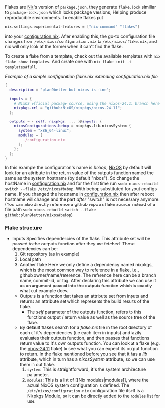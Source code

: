 Flakes are [Nix](Nix.md)'s version of `package.json`, they generate `flake.lock` similiar to `package-lock.json` which locks package versions, Helping produce reproducible environments. To enable flakes put
```nix
nix.settings.experimental-features = ["nix-command" "flakes"]
```
into your [configuration.nix](configuration.nix).  After enabling this, the go-to configuration file changes from `/etc/nixos/configuration.nix` to `/etc/nixos/flake.nix`, and nix will only look at the former when it can't find the flake.

To create a flake from a template, check out the available templates with `nix flake show templates`.  And create one with `nix flake init -t templates#full`.

*Example of a simple configuration flake.nix extending configuration.nix file*
```nix
{
  description = "plan9better but nixos is fine";

  inputs = {
    # NixOS official package source, using the nixos-24.11 branch here
    nixpkgs.url = "github:NixOS/nixpkgs/nixos-24.11";
  };

  outputs = { self, nixpkgs, ... }@inputs: {
    nixosConfigurations.bebop = nixpkgs.lib.nixosSystem {
      system = "x86_64-linux";
      modules = [
        ./configuration.nix
      ];
    };
  };
}
```

In this example the configuration's name is *bebop*, [NixOS](NixOS.md) by default will look for an attribute in the return value of the outputs function named the same as the system hostname (by default "nixos"). So change the hostName in [configuration.nix](configuration.nix) and for the first time run `sudo nixos-rebuild switch --flake /etc/nixos#bebop`. With bebop substituted for yout configs name. If you changed the hostname in [configuration.nix](configuration.nix) then after reboot hostname will change and the part *after* "switch" is not necessary anymore. (You can also directly reference a github repo as flake source instead of a file path `sudo nixos-rebuild switch --flake github:plan9better/nixos#bebop`)

### Flake structure
- Inputs Specifies dependencies of the flake. This attribute set will be passed to the outputs function after they are fetched. Those dependencies can be:
    1. Git repository (as in example)
    2. Local path
    3. Another flake
    Here we only define a dependency named nixpkgs, which is the most common way to reference in a flake, i.e., github:owner/name/reference. The reference here can be a branch name, commit-id, or tag. After declaring this attribute we can use it as an argument passed into the outputs function which is exactly what out example does.
    - Outputs is a function that takes an attribute set from inputs and returns an attribute set which represents the build results of the flake.
        - The *self* parameter of the outputs function, refers to this functions output / return value as well as the source tree of the flake.
    - By default flakes search for a *flake.nix* file in the root directory of each of it's dependencies (i.e each item in inputs) and lazily evaluates their outputs function, and then passes that functions return value to it's own outputs function. You can look at a flake (e.g. the [nixos-24.11](https://github.com/NixOS/nixpkgs/blob/nixos-24.11/flake.nix) flake) to see what you can expect its output function to return. In the flake mentioned before you see that it has a *lib* attribute, which in turn has a *nixosSystem* attribute, so we can use them in out flake.
        1. `system`: This is straightforward, it's the system architecture parameter.
        2. `modules`: This is a list of [[Nix modules|modules]], where the actual NixOS system configuration is defined. The `/etc/nixos/configuration.nix` configuration file itself is a Nixpkgs Module, so it can be directly added to the `modules` list for use.